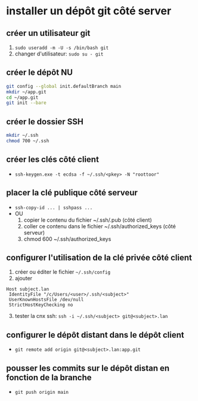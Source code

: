 # installer un dépôt git côté server

## créer un utilisateur git

1. `sudo useradd -m -U -s /bin/bash git`
2. changer d'utilisateur: `sudo su - git`

## créer le dépôt NU

```bash
git config --global init.defaultBranch main
mkdir ~/app.git
cd ~/app.git
git init --bare
```

## créer le dossier SSH

```bash
mkdir ~/.ssh
chmod 700 ~/.ssh
```

## créer les clés côté client

* `ssh-keygen.exe -t ecdsa -f ~/.ssh/<pkey> -N "roottoor"`

## placer la clé publique côté serveur

* `ssh-copy-id ... | sshpass ...`
* OU 
   1. copier le contenu du fichier ~/.ssh/<pkey>.pub (côté client)
   2. coller ce contenu dans le fichier ~/.ssh/authorized_keys (côté serveur)
   3. chmod 600 ~/.ssh/authorized_keys

## configurer l'utilisation de la clé privée côté client

1. créer ou éditer le fichier `~/.ssh/config`
2. ajouter

```text
Host subject.lan
 IdentityFile "/c/Users/<user>/.ssh/<subject>"
 UserKnownHostsFile /dev/null
 StrictHostKeyChecking no
```
3. tester la cnx ssh: `ssh -i ~/.ssh/<subject> git@<subject>.lan`

## configurer le dépôt distant dans le dépôt client

* `git remote add origin git@<subject>.lan:app.git`

## pousser les commits sur le dépôt distan en fonction de la branche

* `git push origin main`